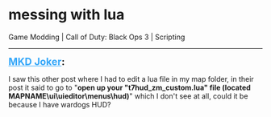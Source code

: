 # messing with lua
Game Modding | Call of Duty: Black Ops 3 | Scripting

---
<strong style="font-size: 1.4em;"><span style="text-decoration: underline;text-decoration-color: #34a7f9;"><span style="color:#34a7f9;">MKD Joker</span></span>:</strong>

<p>I saw this other post where I had to edit a lua file in my map folder, in their post it said to go to &quot;<strong>open up your &quot;t7hud_zm_custom.lua&quot; file (located MAPNAME\ui\uieditor\menus\hud)</strong>&quot; which I don&#39;t see at all, could it be because I have wardogs HUD?</p>
